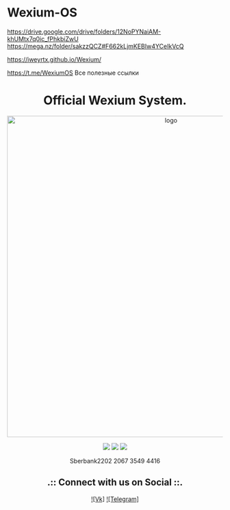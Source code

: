 # Wexium-OS
https://drive.google.com/drive/folders/12NoPYNaiAM-khUMtx7q0ic_fPhkbiZwU
https://mega.nz/folder/sakzzQCZ#F662kLjmKEBIw4YCeIkVcQ




https://iweyrtx.github.io/Wexium/




https://t.me/WexiumOS
Все полезные ссылки

<h1 align="center">Official Wexium System.</h1>

<p align="center">
    <img width="750" src="https://i.postimg.cc/x1b8Ch3L/Wexium-hello-1.png" alt="logo">
</p>

<div align="center">

  <a href="https://www.linux.org" target="_blank"><img src="https://img.shields.io/badge/OS-Linux-e06c75?style=for-the-badge&logo=linux" /></a>
	<a href="https://archlinux.org" target="_blank"><img src="https://img.shields.io/badge/DISTRO-Arch-56b6c2?style=for-the-badge&logo=arch-linux" /></a>
	<a href="https://kde.org" target="_blank"><img src="https://img.shields.io/badge/DE-KDE%20Plasma-blue?style=for-the-badge&logo=KDE" /></a>
</div>

<div align="center">

</div>

<div align="center">

Sberbank2202 2067 3549 4416
</div>

<div align="center">

<h2 align="center">.:: Connect with us on Social ::.</h2>

<div align="center">
	
[![Vk]](https://vk.com/iweyrtx)
[![Telegram]](https://telegram.org/IWEYRTX)

</div>

<div align="center">

</div>
